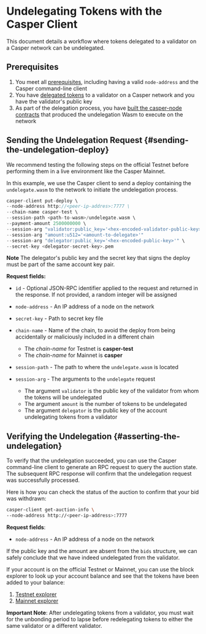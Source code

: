 # Undelegating Tokens with the Casper Client

This document details a workflow where tokens delegated to a validator on a Casper network can be undelegated.

## Prerequisites

1. You meet all [prerequisites](../prerequisites.md), including having a valid `node-address` and the Casper command-line client
2. You have [delegated tokens](./delegate.md) to a validator on a Casper network and you have the validator's public key
3. As part of the delegation process, you have [built the casper-node contracts](./delegate.md#building-the-delegation-wasm) that produced the undelegation Wasm to execute on the network

## Sending the Undelegation Request {#sending-the-undelegation-deploy}

We recommend testing the following steps on the official Testnet before performing them in a live environment like the Casper Mainnet.

In this example, we use the Casper client to send a deploy containing the `undelegate.wasm` to the network to initiate the undelegation process.

```rust
casper-client put-deploy \
--node-address http://<peer-ip-addres>:7777 \
--chain-name casper-test \
--session-path <path-to-wasm>/undelegate.wasm \
--payment-amount 2500000000 \
--session-arg "validator:public_key='<hex-encoded-validator-public-key>'" \
--session-arg "amount:u512='<amount-to-delegate>'"
--session-arg "delegator:public_key='<hex-encoded-public-key>'" \
--secret-key <delegator-secret-key>.pem
```

**Note** The delegator's public key and the secret key that signs the deploy must be part of the same account key pair.

**Request fields:**

-   `id` - Optional JSON-RPC identifier applied to the request and returned in the response. If not provided, a random integer will be assigned

-   `node-address` - An IP address of a node on the network

-   `secret-key` - Path to secret key file

-   `chain-name` - Name of the chain, to avoid the deploy from being accidentally or maliciously included in a different chain

    -   The _chain-name_ for Testnet is **casper-test**
    -   The _chain-name_ for Mainnet is **casper**

-   `session-path` - The path to where the `undelegate.wasm` is located

-   `session-arg` - The arguments to the `undelegate` request

    -   The argument `validator` is the public key of the validator from whom the tokens will be undelegated
    -   The argument `amount` is the number of tokens to be undelegated
    -   The argument `delegator` is the public key of the account undelegating tokens from a validator

## Verifying the Undelegation {#asserting-the-undelegation}

To verify that the undelegation succeeded, you can use the Casper command-line client to generate an RPC request to query the auction state. The subsequent RPC response will confirm that the undelegation request was successfully processed.

Here is how you can check the status of the auction to confirm that your bid was withdrawn:

```bash
casper-client get-auction-info \
--node-address http://<peer-ip-address>:7777
```

**Request fields**:

-   `node-address` - An IP address of a node on the network

If the public key and the amount are absent from the `bids` structure, we can safely conclude that we have indeed undelegated from the validator.

If your account is on the official Testnet or Mainnet, you can use the block explorer to look up your account balance and see that the tokens have been added to your balance:

1.  [Testnet explorer](https://testnet.cspr.live/)
2.  [Mainnet explorer](https://cspr.live/)

**Important Note**: After undelegating tokens from a validator, you must wait for the unbonding period to lapse before redelegating tokens to either the same validator or a different validator.
